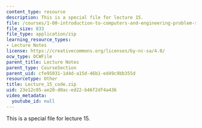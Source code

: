 ```yaml
---
content_type: resource
description: This is a special file for lecture 15.
file: /courses/1-00-introduction-to-computers-and-engineering-problem-solving-spring-2012/23e12c05ae20d0aced22b46f2df4a436_Lecture_15_code.zip
file_size: 833
file_type: application/zip
learning_resource_types:
- Lecture Notes
license: https://creativecommons.org/licenses/by-nc-sa/4.0/
ocw_type: OCWFile
parent_title: Lecture Notes
parent_type: CourseSection
parent_uid: cfe95031-1d4d-a15d-46b1-ed49c9bb355d
resourcetype: Other
title: Lecture_15_code.zip
uid: 23e12c05-ae20-d0ac-ed22-b46f2df4a436
video_metadata:
  youtube_id: null
---
```

This is a special file for lecture 15.